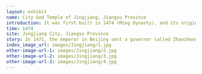```yaml
---
layout: exhibit
name: City God Temple of Jingjiang, Jiangsu Province
introduction: It was first built in 1474 (Ming Dynasty), and its original location was next to the Bell Tower, which was dismantled after building the Jingjiang People's Assembly Hall. 2002, the Jingjiang City God Temple was rebuilt on the north side of the West Suburban Park on North Yuba Road.
time: 1474
site: Jingjiang City, Jiangsu Province
story: In 1471, the emperor in Beijing sent a governor called Zhaozhengtao, a native of Henan to Jingjiang county. Three years later, he died of drowning while leading a water control project. Afterwards, the emperor posthumously awarded him the title of "Marquis of Ling Ying, Minister of Water". To commemorate him, the people of Jingjiang built the earliest City God Temple in Jingjiang, which was established as a temple for the town, and the people affectionately called him 'City God Master'. This temple is very solemn and majestic and has a history of over 500 years.
index_image_url: images/Jingjiang/1.jpg
other-image-url-1: images/Jingjiang/2.jpg
other-image-url-2: images/Jingjiang/3.jpg
other-image-url-3: images/Jingjiang/4.jpg
---
```

